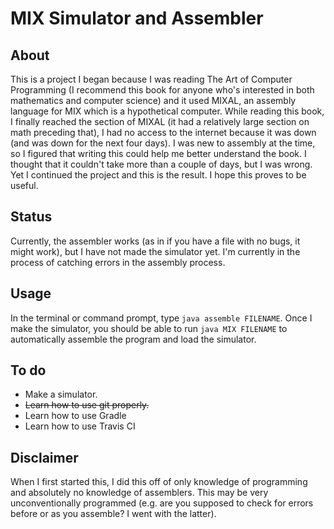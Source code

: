 # MIX Simulator and Assembler
## About
This is a project I began because I was reading The Art of Computer Programming (I recommend this book for anyone who's interested in both mathematics and computer science) and it used MIXAL, an assembly language for MIX which is a hypothetical computer. While reading this book, I finally reached the section of MIXAL (it had a relatively large section on math preceding that), I had no access to the internet because it was down (and was down for the next four days). I was new to assembly at the time, so I figured that writing this could help me better understand the book. I thought that it couldn't take more than a couple of days, but I was wrong. Yet I continued the project and this is the result. I hope this proves to be useful. 

## Status
Currently, the assembler works (as in if you have a file with no bugs, it might work), but I have not made the simulator yet. I'm currently in the process of catching errors in the assembly process.

## Usage
In the terminal or command prompt, type `java assemble FILENAME`.
Once I make the simulator, you should be able to run `java MIX FILENAME` to automatically assemble the program and load the simulator. 

## To do
* Make a simulator.
* ~~Learn how to use git properly.~~
* Learn how to use Gradle
* Learn how to use Travis CI

## Disclaimer
When I first started this, I did this off of only knowledge of programming and absolutely no knowledge of assemblers. This may be very unconventionally programmed (e.g. are you supposed to check for errors before or as you assemble? I went with the latter). 
